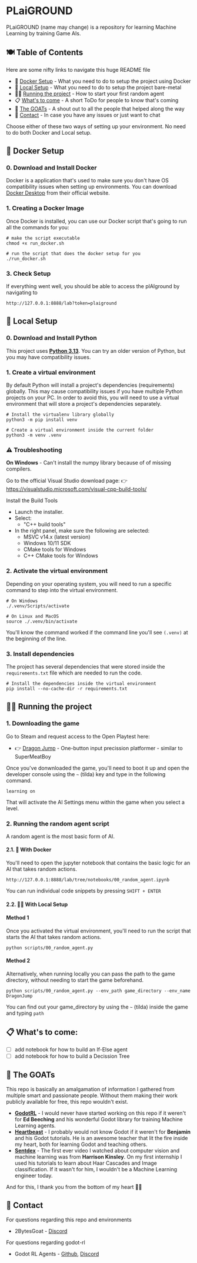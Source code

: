 # PLaiGROUND

PLaiGROUND (name may change) is a repository for learning Machine Learning by training Game AIs. 

## 🍽️ Table of Contents

Here are some nifty links to navigate this huge README file

- 🐋 [Docker Setup](#-docker-setup) - What you need to do to setup the project using Docker
- 👷 [Local Setup](#-local-setup) - What you need to do to setup the project bare-metal
- 🏃‍➡️ [Running the project](#️-running-the-project) - How to start your first random agent
- 📋 [What's to come](#-whats-to-come) - A short ToDo for people to know that's coming
- 🐐 [The GOATs](#-the-goats) - A shout out to all the people that helped along the way
- 🤙 [Contact](#-contact) - In case you have any issues or just want to chat


Choose either of these two ways of setting up your environment. No need to do both Docker and Local setup.

## 🐋 Docker Setup
### 0. Download and Install Docker
Docker is a application that's used to make sure you don't have OS compatibility issues when setting up environments. You can download [Docker Desktop](https://www.docker.com/) from their official website.

### 1. Creating a Docker Image
Once Docker is installed, you can use our Docker script that's going to run all the commands for you:
```
# make the script executable
chmod +x run_docker.sh

# run the script that does the docker setup for you
./run_docker.sh
```

### 3. Check Setup
If everything went well, you should be able to access the plAIground by navigating to
```
http://127.0.0.1:8888/lab?token=plaiground
```


## 👷 Local Setup
### 0. Download and Install Python
This project uses **[Python 3.13](https://www.python.org/downloads/release/python-3131/)**. You can try an older version of Python, but you may have compatibility issues.

### 1. Create a virtual environment 

By default Python will install a project's dependencies (requirements) globally. This may cause compatibility issues if you have multiple Python projects on your PC. In order to avoid this, you will need to use a virtual environment that will store a project's dependencies separately.
```
# Install the virtualenv library globally
python3 -m pip install venv

# Create a virtual environment inside the current folder
python3 -m venv .venv
```

### ⚠️ Troubleshooting

**On Windows** - Can't install the numpy library because of of missing compilers.

Go to the official Visual Studio download page: 
👉 https://visualstudio.microsoft.com/visual-cpp-build-tools/

Install the Build Tools
* Launch the installer.
* Select:
    * "C++ build tools"
* In the right panel, make sure the following are selected:
    * MSVC v14.x (latest version)
    * Windows 10/11 SDK
    * CMake tools for Windows
    * C++ CMake tools for Windows


### 2. Activate the virtual environment

Depending on your operating system, you will need to run a specific command to step into the virtual environment.
```
# On Windows
./.venv/Scripts/activate

# On Linux and MacOS
source ./.venv/bin/activate
```
You'll know the command worked if the command line you'll see `(.venv)` at the beginning of the line.

### 3. Install dependencies

The project has several dependencies that were stored inside the `requirements.txt` file which are needed to run the code.

```
# Install the dependencies inside the virtual environment
pip install --no-cache-dir -r requirements.txt
```

## 🏃‍➡️ Running the project

### 1. Downloading the game
Go to Steam and request access to the Open Playtest here:
* 👉 [Dragon Jump](https://store.steampowered.com/app/2471710/Dragon_Jump/) - One-button input precission platformer - similar to SuperMeatBoy

Once you've donwnloaded the game, you'll need to boot it up and open the developer console using the `~` (tilda) key and type in the following command.
```
learning on
```
That will activate the AI Settings menu within the game when you select a level.

### 2. Running the random agent script
A random agent is the most basic form of AI. 

#### 2.1. 🐋 With Docker
You'll need to open the jupyter notebook that contains the basic logic for an AI that takes random actions.
```
http://127.0.0.1:8888/lab/tree/notebooks/00_random_agent.ipynb
```
You can run individual code snippets by pressing `SHIFT + ENTER`

#### 2.2. 👷‍♂️ With Local Setup

#### **Method 1**
Once you activated the virtual environment, you'll need to run the script that starts the AI that takes random actions.
```
python scripts/00_random_agent.py
```

#### **Method 2**
Alternatively, when running locally you can pass the path to the game directory, without needing to start the game beforehand.
```
python scripts/00_random_agent.py --env_path game_directory --env_name DragonJump
```
You can find out your game_directory by using the `~` (tilda) inside the game and typing `path`



## 📋 What's to come:

- [ ] add notebook for how to build an If-Else agent
- [ ] add notebook for how to build a Decission Tree

## 🐐 The GOATs

This repo is basically an amalgamation of information I gathered from multiple smart and passionate people. Without them making their work publicly available for free, this repo wouldn't exist.

* **[GodotRL](https://github.com/edbeeching/godot_rl_agents)** - I would never have started working on this repo if it weren't for **Ed Beeching** and his wonderful Godot library for training Machine Learning agents.
* **[Heartbeast](https://www.youtube.com/@uheartbeast)** - I probably would not know Godot if it weren't for **Benjamin** and his Godot tutorials. He is an awesome teacher that lit the fire inside my heart, both for learning Godot and teaching others.
* **[Sentdex](https://www.youtube.com/@sentdex)** - The first ever video I watched about computer vision and machine learning was from **Harrison Kinsley**. On my first internship I used his tutorials to learn about Haar Cascades and Image classification. If it wasn't for him, I wouldn't be a Machine Learning engineer today.

And for this, I thank you from the bottom of my heart 🙇‍♂️

## 🤙 Contact

For questions regarding this repo and environments 
* 2BytesGoat - [Discord](https://discord.gg/FsKQPupcVs)

For questions regarding godot-rl
* Godot RL Agents - [Github](https://github.com/edbeeching/godot_rl_agents), [Discord](https://discord.gg/HMMD2J8SxY)


